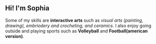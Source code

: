 ## Hi! I'm Sophia
Some of my skills are **interactive arts** such as *visual arts (painting, drawing), embriodery and crocheting, and ceramics.* I also enjoy going outside and playing sports such as **Volleyball** and **Football(american version)**.
